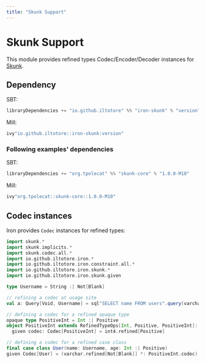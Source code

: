 ```yaml
---
title: "Skunk Support"
---
```


# Skunk Support

This module provides refined types Codec/Encoder/Decoder instances for [Skunk](https://typelevel.org/skunk).

## Dependency

SBT:

```scala 
libraryDependencies += "io.github.iltotore" %% "iron-skunk" % "version"
```

Mill:

```scala 
ivy"io.github.iltotore::iron-skunk:version"
```

### Following examples' dependencies

SBT:

```scala 
libraryDependencies += "org.tpolecat" %% "skunk-core" % "1.0.0-M10"
```

Mill:

```scala 
ivy"org.tpolecat::skunk-core::1.0.0-M10"
```

## Codec instances

Iron provides `Codec` instances for refined types:

```scala 
import skunk.*
import skunk.implicits.*
import skunk.codec.all.*
import io.github.iltotore.iron.*
import io.github.iltotore.iron.constraint.all.*
import io.github.iltotore.iron.skunk.*
import io.github.iltotore.iron.skunk.given

type Username = String :| Not[Blank]

// refining a codec at usage site
val a: Query[Void, Username] = sql"SELECT name FROM users".query(varchar.refined)

// defining a codec for a refined opaque type
opaque type PositiveInt = Int :| Positive
object PositiveInt extends RefinedTypeOps[Int, Positive, PositiveInt]:
  given codec: Codec[PositiveInt] = int4.refined[Positive]

// defining a codec for a refined case class
final case class User(name: Username, age: Int :| Positive)
given Codec[User] = (varchar.refined[Not[Blank]] *: PositiveInt.codec).to[User]
```
